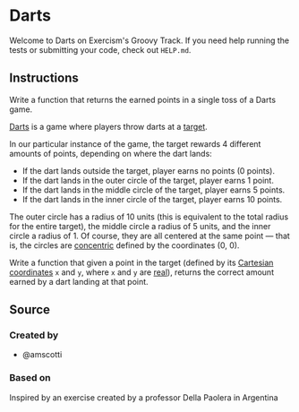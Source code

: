 # Darts

Welcome to Darts on Exercism's Groovy Track.
If you need help running the tests or submitting your code, check out `HELP.md`.

## Instructions

Write a function that returns the earned points in a single toss of a Darts game.

[Darts][darts] is a game where players throw darts at a [target][darts-target].

In our particular instance of the game, the target rewards 4 different amounts of points, depending on where the dart lands:

- If the dart lands outside the target, player earns no points (0 points).
- If the dart lands in the outer circle of the target, player earns 1 point.
- If the dart lands in the middle circle of the target, player earns 5 points.
- If the dart lands in the inner circle of the target, player earns 10 points.

The outer circle has a radius of 10 units (this is equivalent to the total radius for the entire target), the middle circle a radius of 5 units, and the inner circle a radius of 1.
Of course, they are all centered at the same point — that is, the circles are [concentric][] defined by the coordinates (0, 0).

Write a function that given a point in the target (defined by its [Cartesian coordinates][cartesian-coordinates] `x` and `y`, where `x` and `y` are [real][real-numbers]), returns the correct amount earned by a dart landing at that point.

[darts]: https://en.wikipedia.org/wiki/Darts
[darts-target]: https://en.wikipedia.org/wiki/Darts#/media/File:Darts_in_a_dartboard.jpg
[concentric]: https://mathworld.wolfram.com/ConcentricCircles.html
[cartesian-coordinates]: https://www.mathsisfun.com/data/cartesian-coordinates.html
[real-numbers]: https://www.mathsisfun.com/numbers/real-numbers.html

## Source

### Created by

- @amscotti

### Based on

Inspired by an exercise created by a professor Della Paolera in Argentina